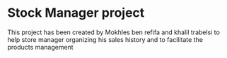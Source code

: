 # Stock Manager project
 This project has been created by Mokhles ben refifa and khalil trabelsi to help  store manager organizing his sales history and to facilitate the products management
